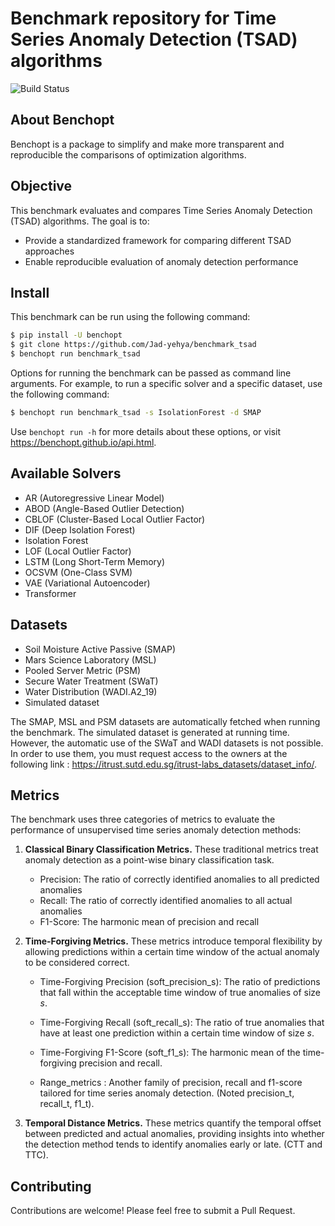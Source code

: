 # Benchmark repository for Time Series Anomaly Detection (TSAD) algorithms

![Build Status](https://github.com/Jad-yehya/benchmark_tsad/workflows/Tests/badge.svg)

## About Benchopt

Benchopt is a package to simplify and make more transparent and reproducible the comparisons of optimization algorithms.


## Objective

This benchmark evaluates and compares Time Series Anomaly Detection (TSAD) algorithms. The goal is to:

- Provide a standardized framework for comparing different TSAD approaches
- Enable reproducible evaluation of anomaly detection performance

## Install

This benchmark can be run using the following command:

```bash
$ pip install -U benchopt
$ git clone https://github.com/Jad-yehya/benchmark_tsad
$ benchopt run benchmark_tsad
```
Options for running the benchmark can be passed as command line arguments.
For example, to run a specific solver and a specific dataset, use the following command:

```bash
$ benchopt run benchmark_tsad -s IsolationForest -d SMAP
```

Use ``benchopt run -h`` for more details about these options, or visit https://benchopt.github.io/api.html.

## Available Solvers

- AR (Autoregressive Linear Model)
- ABOD (Angle-Based Outlier Detection)
- CBLOF (Cluster-Based Local Outlier Factor)
- DIF (Deep Isolation Forest)
- Isolation Forest
- LOF (Local Outlier Factor)
- LSTM (Long Short-Term Memory)
- OCSVM (One-Class SVM)
- VAE (Variational Autoencoder)
- Transformer

## Datasets

- Soil Moisture Active Passive (SMAP)
- Mars Science Laboratory (MSL)
- Pooled Server Metric (PSM)
- Secure Water Treatment (SWaT)
- Water Distribution (WADI.A2_19)
- Simulated dataset

The SMAP, MSL and PSM datasets are automatically fetched when running the benchmark. 
The simulated dataset is generated at running time. 
However, the automatic use of the SWaT and WADI datasets is not possible. In order to use them, you must request access to the owners at the following link :
https://itrust.sutd.edu.sg/itrust-labs_datasets/dataset_info/. 

## Metrics

The benchmark uses three categories of metrics to evaluate the performance of unsupervised time series anomaly detection methods:

1. **Classical Binary Classification Metrics.**  These traditional metrics treat anomaly detection as a point-wise binary classification task.
    - Precision: The ratio of correctly identified anomalies to all predicted anomalies
    - Recall: The ratio of correctly identified anomalies to all actual anomalies
    - F1-Score: The harmonic mean of precision and recall

2. **Time-Forgiving Metrics.** These metrics introduce temporal flexibility by allowing predictions within a certain time window of the actual anomaly to be considered correct.
    - Time-Forgiving Precision (soft_precision_s): The ratio of predictions that fall within the acceptable time window of true anomalies of size *s*.
    - Time-Forgiving Recall (soft_recall_s): The ratio of true anomalies that have at least one prediction within a certain time window of size *s*.
    - Time-Forgiving F1-Score (soft_f1_s): The harmonic mean of the time-forgiving precision and recall.

    - Range_metrics : Another family of precision, recall and f1-score tailored for time series anomaly detection. (Noted precision_t, recall_t, f1_t).

3. **Temporal Distance Metrics.**
These metrics quantify the temporal offset between predicted and actual anomalies, providing insights into whether the detection method tends to identify anomalies early or late. (CTT and TTC).



## Contributing

Contributions are welcome! Please feel free to submit a Pull Request.
